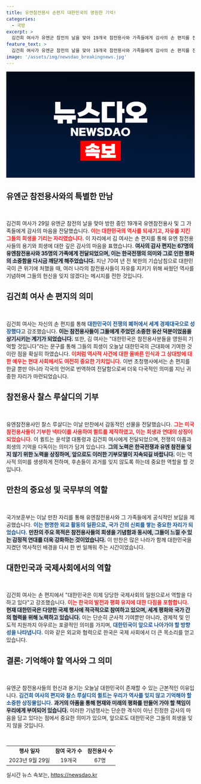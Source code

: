 ```yaml
---
title: 유엔참전용사 손편지 대한민국의 영원한 기억!
categories:
  - 국방
excerpt: >
  김건희 여사가 유엔군 참전의 날을 맞아 19개국 참전용사와 가족들에게 감사의 손 편지를 전달했습니다. 희생과 용기에 대한 깊은 감사와 함께, 대한민국의 성장과 평화를 향한 다짐이 담긴 감동적인 메시지였습니다.
feature_text: >
  김건희 여사가 유엔군 참전의 날을 맞아 19개국 참전용사와 가족들에게 감사의 손 편지를 전달했습니다. 희생과 용기에 대한 깊은 감사와 함께, 대한민국의 성장과 평화를 향한 다짐이 담긴 감동적인 메시지였습니다.
image: '/assets/img/newsdao_breakingnews.jpg'
---
```


<p><img src="/assets/img/newsdao_breakingnews.jpg" alt="ranknews 속보" /></p>

<h2 data-ke-size="size26">유엔군 참전용사와의 특별한 만남</h2>

<p data-ke-size="size16">&nbsp;</p>

<p data-ke-size="size16">김건희 여사가 29일 유엔군 참전의 날을 맞아 방한 중인 19개국 유엔참전용사 및 그 가족들에게 감사의 마음을 전달했습니다. <b><span style="color: #ee2323;">이는 대한민국의 역사를 되새기고, 자유를 지킨 그들의 희생을 기리는 자리였습니다.</span></b> 이 자리에서 김 여사는 손 편지를 통해 유엔 참전용사들의 용기와 희생에 대한 깊은 감사의 마음을 표했습니다. <b><span style="background-color: #21538527;">여사의 감사 편지는 67명의 유엔참전용사와 35명의 가족에게 전달되었으며, 이는 한국전쟁의 의미와 그로 인한 평화의 소중함을 다시금 깨닫게 해주었습니다.</span></b> 지난 70여 년 전 북한의 기습남침으로 대한민국이 큰 위기에 처했을 때, 여러 나라의 참전용사들이 자유를 지키기 위해 싸웠던 역사를 기념하며 그들의 헌신을 잊지 않겠다는 메시지를 전한 것입니다.</p>

<h2 data-ke-size="size26">김건희 여사 손 편지의 의미</h2>

<p data-ke-size="size16">&nbsp;</p>

<p data-ke-size="size16">김건희 여사는 자신의 손 편지를 통해 <b><span style="color: #1a5490;">대한민국이 전쟁의 폐허에서 세계 경제대국으로 성장했다</span></b>고 강조했습니다. <b><span style="background-color: #21538527;">이는 참전용사들이 그들에게 주었던 소중한 유산 덕분이었음을 상기시키는 계기가 되었습니다.</span></b> 또한, 김 여사는 "대한민국은 참전용사분들을 영원히 기억할 것입니다"라는 문구를 통해 그들의 희생이 오늘날 대한민국의 근대화에 기여한 것이란 점을 확실히 하였습니다. <b><span style="color: #ee2323;">이처럼 역사적 사건에 대한 올바른 인식과 그 상대방에 대한 예우는 현대 사회에서도 여전히 중요한 가치입니다.</span></b> 이번 초청행사에서는 손 편지를 한글 뿐만 아니라 각국의 언어로 번역하여 전달함으로써 더욱 다국적인 의미를 지닌 귀중한 자리가 마련되었습니다.</p>

<h2 data-ke-size="size26">참전용사 찰스 루살디의 기부</h2>

<p data-ke-size="size16">&nbsp;</p>

<p data-ke-size="size16">유엔참전용사인 찰스 루살디는 이날 만찬에서 감동적인 선물을 전달했습니다. <b><span style="color: #ee2323;">그는 미국 참전용사들이 기부한 넥타이를 사용하여 퀼트를 제작하였고, 이는 희생과 연대의 상징이 되었습니다.</span></b> 이 퀼트는 윤석열 대통령과 김건희 여사에게 전달되었으며, 전쟁의 아픔과 희생의 기억을 다독이는 의미가 담겨 있습니다. <b><span style="background-color: #21538527;">그의 노력은 한국전쟁과 유엔 참전을 잊지 않기 위한 노력을 상징하며, 앞으로도 이러한 기부모델이 지속되길 바랍니다.</span></b> 이는 역사적 의미를 생생하게 전하며, 후손들이 과거를 잊지 않도록 하는데 중요한 역할을 할 것입니다.</p>

<h2 data-ke-size="size26">만찬의 중요성 및 국무부의 역할</h2>

<p data-ke-size="size16">&nbsp;</p>

<p data-ke-size="size16">국가보훈부는 이날 만찬 자리를 통해 유엔참전용사와 그 가족들에게 공식적인 보답을 제공했습니다. <b><span style="color: #1a5490;">이는 현명한 외교 활동의 일환으로, 국가 간의 신뢰를 쌓는 중요한 자리가 되었습니다.</span></b> <b><span style="background-color: #21538527;">만찬의 주요 목적은 참전용사들의 희생을 기념함과 동시에, 그들이 느낄 수 있는 감정적 연대를 더욱 강화하는 것이었습니다.</span></b> 이 만찬은 많은 나라가 함께 대한민국을 지켰던 역사적인 배경을 다시 한 번 일깨워 주는 시간이었습니다.</p>

<h2 data-ke-size="size26">대한민국과 국제사회에서의 역할</h2>

<p data-ke-size="size16">&nbsp;</p>

<p data-ke-size="size16">김건희 여사는 손 편지에서 "대한민국은 이제 당당한 국제사회의 일원으로서 역할을 다하고 있다"고 강조했습니다. <b><span style="color: #ee2323;">이는 한국의 발전과 평화 유지에 대한 다짐을 포함합니다.</span></b> <b><span style="background-color: #21538527;">현재 대한민국은 다양한 국제 행사에 적극적으로 참여하고 있으며, 세계 평화와 국가 간의 협력을 위해 노력하고 있습니다.</span></b> 이는 단순히 군사적 기여뿐만 아니라, 경제적 및 인도적 지원까지 아우르는 포괄적인 의미를 가지며, <b><span style="color: #1a5490;">대한민국이 앞으로 나아가야 할 방향성을 나타냅니다.</span></b> 이와 같은 외교와 협력으로 한국은 국제 사회에서 더 큰 목소리를 얻고 있습니다.</p>

<h2 data-ke-size="size26">결론: 기억해야 할 역사와 그 의미</h2>

<p data-ke-size="size16">&nbsp;</p>

<p data-ke-size="size16">유엔군 참전용사들의 헌신과 용기는 오늘날 대한민국이 존재할 수 있는 근본적인 이유입니다. <b><span style="color: #1a5490;">김건희 여사의 편지와 찰스 루살디의 퀼트는 우리가 역사를 잊지 않고 기억해야 할 소중한 상징물입니다.</span></b> <b><span style="background-color: #21538527;">과거의 아픔을 통해 현재와 미래의 평화를 만들어 가야 할 책임이 우리에게 부여되어 있습니다.</span></b> 이러한 기념행사는 단순한 격식이 아닌 진정한 감사의 마음을 담고 있다는 점에서 중요한 의미가 있으며, 앞으로도 대한민국은 그들의 희생을 잊지 않을 것입니다.</p>

<p data-ke-size="size16">&nbsp;</p>

<table>
    <tr>
        <td style="text-align: center; height: 17px;"><b>행사 일자</b></td>
        <td style="text-align: center; height: 17px;"><b>참여 국가 수</b></td>
        <td style="text-align: center; height: 17px;"><b>참전용사 수</b></td>
    </tr>
    <tr>
        <td style="text-align: center; height: 17px;">2023년 9월 29일</td>
        <td style="text-align: center; height: 17px;">19개국</td>
        <td style="text-align: center; height: 17px;">67명</td>
    </tr>
</table>
실시간 뉴스 속보는, <a href="https://newsdao.kr" rel="dofollow">https://newsdao.kr</a>


